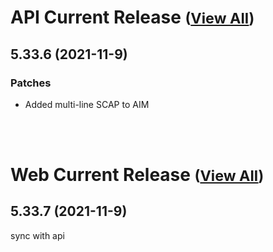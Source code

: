 
# API Current Release <small>([View All](/API.md))</small>
## 5.33.6 (2021-11-9)
### Patches 

- Added multi-line SCAP to AIM

<br><br>
# Web Current Release <small>([View All](/Web.md))</small>
## 5.33.7 (2021-11-9)
sync with api

  